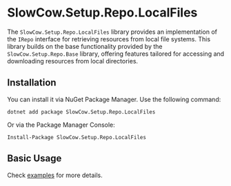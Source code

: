 # SlowCow.Setup.Repo.LocalFiles

The `SlowCow.Setup.Repo.LocalFiles` library provides an implementation of the `IRepo` interface for retrieving resources from local file systems. This library builds on the base functionality provided by the `SlowCow.Setup.Repo.Base` library, offering features tailored for accessing and downloading resources from local directories.

## Installation

You can install it via NuGet Package Manager. Use the following command:

```shell
dotnet add package SlowCow.Setup.Repo.LocalFiles
```

Or via the Package Manager Console:

```shell
Install-Package SlowCow.Setup.Repo.LocalFiles
```

## Basic Usage

Check [examples](https://github.com/SlowCow-Project/SlowCow/tree/main/src/Examples/Example.Setup) for more details.
